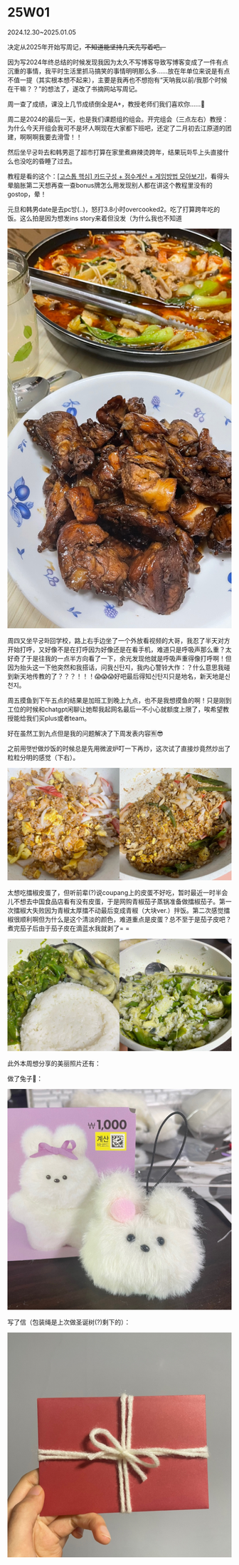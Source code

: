 # 25W01

2024.12.30~2025.01.05

决定从2025年开始写周记，~~不知道能坚持几天先写着吧。~~

因为写2024年终总结的时候发现我因为太久不写博客导致写博客变成了一件有点沉重的事情，我平时生活里抓马搞笑的事情明明那么多……放在年单位来说是有点不值一提（其实根本想不起来），主要是我再也不想抱有“天呐我以前/我那个时候在干嘛？？”的想法了，遂改了书摘网站写周记。

周一查了成绩，课没上几节成绩倒全是A+，教授老师们我们喜欢你……🥺

周二是2024的最后一天，也是我们课题组的组会。开完组会（三点左右）教授：为什么今天开组会我可不是坏人啊现在大家都下班吧，还定了二月初去江原道的团建，啊啊啊我要去滑雪！！

然后坐무궁화去和韩男逛了超市打算在家里煮麻辣烫跨年，结果玩화투上头直接什么也没吃的昏睡了过去。

教程是看的这个：[[고스톱 핵심] 카드구성 + 점수계산 + 게임방법 모아보기!](https://www.youtube.com/watch?v=hG_OLkdEXrs)，看得头晕脑胀第二天想再查一查bonus牌怎么用发现别人都在讲这个教程里没有的gostop，晕！

元旦和韩男date是去pc방(..)，怒打3.8小时overcooked2。吃了打算跨年吃的饭。这么拍是因为想发ins story来着但没发（为什么我也不知道

![alt text](image-1.png ':size=50%')

周四又坐무궁화回学校，路上右手边坐了一个外放看视频的大哥，我忍了半天对方开始打呼，又好像不是在打呼因为好像还是在看手机，难道只是呼吸声那么重？太好奇了于是往我的一点半方向看了一下，余光发现他就是呼吸声重得像打呼啊！但因为抬头这一下他突然和我搭话，问我신탄지，我内心警铃大作：？什么意思我碰到新天地传教的了？？？！！！😱😱😱好吧最后得知신탄지只是地名，新天地是신천지。

周五摸鱼到下午五点的结果是加班工到晚上九点，也不是我想摸鱼的啊！只是刚到工位的时候和chatgpt闲聊让她帮我起网名最后一不小心就额度上限了，唉希望教授能给我们买plus或者team。

好在虽然工到九点但是我的问题解决了下周发表内容🈶😎

之前用햇반做炒饭的时候总是先用微波炉叮一下再炒，这次试了直接炒竟然炒出了粒粒分明的感觉（下右）。

![alt text](image.png)

太想吃擂椒皮蛋了，但听前辈(?)说coupang上的皮蛋不好吃，暂时最近一时半会儿不想去中国食品店看有没有皮蛋，于是网购青椒茄子蒸锅准备做擂椒茄子。第一次擂椒大失败因为青椒太厚擂不动最后变成青椒（大块ver.）拌饭。第二次感觉擂椒很顺利啊但为什么是这个清淡的颜色，难道重点是皮蛋？总不至于是茄子皮吧？煮完茄子后由于茄子皮在滴蓝水我就剥了= =

![alt text](image-4.png)

此外本周想分享的美丽照片还有：

做了兔子🫳：

![alt text](image-2.png ':size=50%')

写了信（包装绳是上次做圣诞树(?)剩下的）：

![alt text](image-3.png ':size=50%')